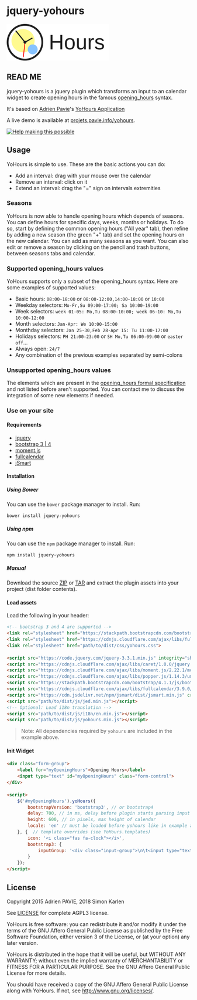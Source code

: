 # jquery-yohours

![YoHours logo](src/img/logo.svg)

## READ ME

jquery-yohours is a jquery plugin which transforms an input to an calendar 
widget to create opening hours in the famous 
[opening_hours](https://wiki.openstreetmap.org/wiki/Key:opening_hours) syntax.

It's based on [Adrien Pavie](https://github.com/PanierAvide)'s
[YoHours Application](http://projets.pavie.info/yohours/)

A live demo is available at [projets.pavie.info/yohours](http://projets.pavie.info/yohours/).

[![Help making this possible](https://liberapay.com/assets/widgets/donate.svg)](https://liberapay.com/PanierAvide/donate)

## Usage

YoHours is simple to use. These are the basic actions you can do:

* Add an interval: drag with your mouse over the calendar
* Remove an interval: click on it
* Extend an interval: drag the "=" sign on intervals extremities

### Seasons

YoHours is now able to handle opening hours which depends of seasons. 
You can define hours for specific days, weeks, months or holidays. To do so, 
start by defining the common opening hours ("All year" tab), then refine by 
adding a new season (the green "+" tab) and set the opening hours on the new 
calendar. You can add as many seasons as you want. You can also edit or remove 
a season by clicking on the pencil and trash buttons, between seasons tabs 
and calendar.


### Supported opening_hours values

YoHours supports only a subset of the opening_hours syntax. Here are some 
examples of supported values:

* Basic hours: `08:00-18:00` or `08:00-12:00,14:00-18:00` or `10:00`
* Weekday selectors: `Mo-Fr,Su 09:00-17:00; Sa 10:00-19:00`
* Week selectors: `week 01-05: Mo,Tu 08:00-10:00; week 06-10: Mo,Tu 10:00-12:00`
* Month selectors: `Jan-Apr: We 10:00-15:00`
* Monthday selectors: `Jan 25-30,Feb 28-Apr 15: Tu 11:00-17:00`
* Holidays selectors: `PH 21:00-23:00` or `SH Mo,Tu 06:00-09:00` or `easter off`...
* Always open: `24/7`
* Any combination of the previous examples separated by semi-colons


### Unsupported opening_hours values

The elements which are present in the [opening_hours formal specification](https://wiki.openstreetmap.org/wiki/Key:opening_hours/specification) and not listed before aren't supported. You can contact me to discuss the integration of some new elements if needed.

### Use on your site

#### Requirements
* [jquery](https://jquery.com)
* [bootstrap 3 | 4](https://getbootstrap.com)
* [moment.js](https://momentjs.com)
* [fullcalendar](https://fullcalendar.io)
* [jSmart](https://github.com/umakantp/jsmart)

#### Installation

##### Using Bower
You can use the `bower` package manager to install. Run:

    bower install jquery-yohours

##### Using npm
You can use the `npm` package manager to install. Run:

    npm install jquery-yohours

##### Manual

Download the source [ZIP](https://github.com/simialbi/jquery-yohours/zipball/master)
or [TAR](https://github.com/simialbi/jquery-yohours/tarball/master) and extract the
plugin assets into your project (dist folder contents).

#### Load assets

Load the following in your header:

```html
<!-- bootstrap 3 and 4 are supported -->
<link rel="stylesheet" href="https://stackpath.bootstrapcdn.com/bootstrap/4.1.1/css/bootstrap.min.css" integrity="sha384-WskhaSGFgHYWDcbwN70/dfYBj47jz9qbsMId/iRN3ewGhXQFZCSftd1LZCfmhktB" crossorigin="anonymous">
<link rel="stylesheet" href="https://cdnjs.cloudflare.com/ajax/libs/fullcalendar/3.9.0/fullcalendar.min.css" crossorigin="anonymous">
<link rel="stylesheet" href="path/to/dist/css/yohours.css">

<script src="https://code.jquery.com/jquery-3.3.1.min.js" integrity="sha256-FgpCb/KJQlLNfOu91ta32o/NMZxltwRo8QtmkMRdAu8=" crossorigin="anonymous"></script>
<script src="https://cdnjs.cloudflare.com/ajax/libs/caret/1.0.0/jquery.caret.min.js" crossorigin="anonymous"></script>
<script src="https://cdnjs.cloudflare.com/ajax/libs/moment.js/2.22.1/moment-with-locales.min.js" crossorigin="anonymous"></script>
<script src="https://cdnjs.cloudflare.com/ajax/libs/popper.js/1.14.3/umd/popper.min.js" integrity="sha384-ZMP7rVo3mIykV+2+9J3UJ46jBk0WLaUAdn689aCwoqbBJiSnjAK/l8WvCWPIPm49" crossorigin="anonymous"></script>
<script src="https://stackpath.bootstrapcdn.com/bootstrap/4.1.1/js/bootstrap.min.js" integrity="sha384-smHYKdLADwkXOn1EmN1qk/HfnUcbVRZyYmZ4qpPea6sjB/pTJ0euyQp0Mk8ck+5T" crossorigin="anonymous"></script>
<script src="https://cdnjs.cloudflare.com/ajax/libs/fullcalendar/3.9.0/fullcalendar.min.js" crossorigin="anonymous"></script>
<script src="https://cdn.jsdelivr.net/npm/jsmart/dist/jsmart.min.js" crossorigin="anonymous"></script>
<script src="path/to/dist/js/jed.min.js"></script>
<!-- Optional: Load i18n translation -->
<script src="path/to/dist/js/i18n/en.min.js"></script>
<script src="path/to/dist/js/yohours.min.js"></script>
```

> Note: All dependencies required by `yohours` are included in the example above.

#### Init Widget

````html
<div class="form-group">
	<label for="myOpeningHours">Opening Hours</label>
	<input type="text" id="myOpeningHours" class="form-control">
</div>

<script>
	$('#myOpeningHours').yoHours({
		bootstrapVersion: 'bootstrap3', // or bootstrap4
		delay: 700, // in ms, delay before plugin starts parsing input string
		height: 600, // in pixels, max height of calendar
		locale: 'en' // must be loaded before yohours like in example above
	}, {  // template overrides (see YoHours.templates)
		icon: '<i class="fas fa-clock"></i>',
		bootstrap3: {
			inputGroup: '<div class="input-group">\n\t<input type="text" class="form-control" id="toReplace">\n\t<span class="input-group-btn">\n\t\t<button class="btn btn-default" type="button" role="button" data-toggle="collapse" data-target="#{$prefix|default:\'\'}yo-hours-collapse"\n\t\t\t\taria-expanded="false" aria-controls="{$prefix|default:\'\'}yo-hours-collapse">\n\t\t\t'+YoHours.templates.icon+'\n\t\t</button>\n\t</span>\n</div>\n<div id="{$prefix|default:\'\'}yo-hours-collapse" class="yo-hours-collapse collapse in">\n\t<div id="{$prefix|default:\'\'}yo-hours-range-nav"></div>\n\t\n\t<div class="tab-content">\n\t\t<div class="tab-pane active">\n\t\t\t<nav class="navbar navbar-default">\n\t\t\t\t<div class="navbar-header">\n\t\t\t\t\t<button type="button" class="navbar-toggle collapsed" data-toggle="collapse"\n\t\t\t\t\t\t\tdata-target="#{$prefix|default:\'\'}yo-hours-nav" aria-expanded="false"\n\t\t\t\t\t\t\taria-controls="{$prefix|default:\'\'}yo-hours-nav">\n\t\t\t\t\t\t<span class="sr-only">{"Toggle navigation"|t}</span>\n\t\t\t\t\t\t<span class="icon-bar"></span>\n\t\t\t\t\t\t<span class="icon-bar"></span>\n\t\t\t\t\t\t<span class="icon-bar"></span>\n\t\t\t\t\t</button>\n\t\t\t\t</div>\n\t\t\t\t<div class="collapse navbar-collapse" id="{$prefix|default:\'\'}yo-hours-nav">\n\t\t\t\t\t<p class="navbar-text">{"Calendar defining"|t} <span id="{$prefix|default:\'\'}yo-hours-range-text-label"></span></p>\n\t\t\t\t\t<button id="{$prefix|default:\'\'}yo-hours-range-edit" class="btn btn-default navbar-btn navbar-right" type="button">\n\t\t\t\t\t\t&#x1F589;\n\t\t\t\t\t</button>\n\t\t\t\t\t<button id="{$prefix|default:\'\'}yo-hours-range-delete" class="btn btn-danger navbar-btn navbar-right" type="button">\n\t\t\t\t\t\t&#x1F5D1;\n\t\t\t\t\t</button>\n\t\t\t\t</div>\n\t\t\t</nav>\n\t\t\t<div id="{$prefix|default:\'\'}yo-hours-calendar" class="yo-hours-calendar"></div>\n\t\t</div>\n\t</div>\n</div>'
		}
	});
</script>
````


## License


Copyright 2015 Adrien PAVIE, 2018 Simon Karlen

See [LICENSE](LICENSE) for complete AGPL3 license.

YoHours is free software: you can redistribute it and/or modify
it under the terms of the GNU Affero General Public License as published by
the Free Software Foundation, either version 3 of the License, or
(at your option) any later version.

YoHours is distributed in the hope that it will be useful,
but WITHOUT ANY WARRANTY; without even the implied warranty of
MERCHANTABILITY or FITNESS FOR A PARTICULAR PURPOSE.  See the
GNU Affero General Public License for more details.

You should have received a copy of the GNU Affero General Public License
along with YoHours. If not, see <http://www.gnu.org/licenses/>.
